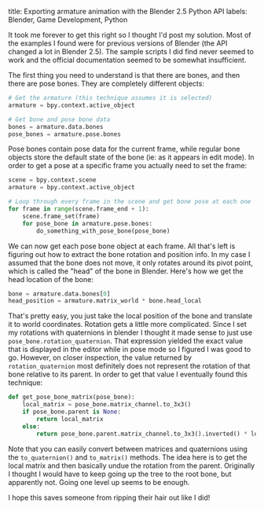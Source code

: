 title: Exporting armature animation with the Blender 2.5 Python API
labels: Blender, Game Development, Python

It took me forever to get this right so I thought I'd post my solution.  Most of the examples I found were for previous versions of Blender (the API changed a lot in Blender 2.5).  The sample scripts I did find never seemed to work and the official documentation seemed to be somewhat insufficient<!--break-->.

The first thing you need to understand is that there are bones, and then there are pose bones.  They are completely different objects:

```python
# Get the armature (this technique assumes it is selected)
armature = bpy.context.active_object

# Get bone and pose bone data
bones = armature.data.bones
pose_bones = armature.pose.bones
```

Pose bones contain pose data for the current frame, while regular bone objects store the default state of the bone (ie: as it appears in edit mode).  In order to get a pose at a specific frame you actually need to set the frame:

```python
scene = bpy.context.scene
armature = bpy.context.active_object

# Loop through every frame in the scene and get bone pose at each one
for frame in range(scene.frame_end + 1):
    scene.frame_set(frame)
    for pose_bone in armature.pose.bones:
        do_something_with_pose_bone(pose_bone)
```

We can now get each pose bone object at each frame.  All that's left is figuring out how to extract the bone rotation and position info.  In my case I assumed that the bone does not move, it only rotates around its pivot point, which is called the "head" of the bone in Blender.  Here's how we get the head location of the bone:

```python
bone = armature.data.bones[0]
head_position = armature.matrix_world * bone.head_local
```

That's pretty easy, you just take the local position of the bone and translate it to world coordinates.  Rotation gets a little more complicated.  Since I set my rotations with quaternions in blender I thought it made sense to just use `pose_bone.rotation_quaternion`.  That expression yielded the exact value that is displayed in the editor while in pose mode so I figured I was good to go.  However, on closer inspection, the value returned by `rotation_quaternion` most definitely does not represent the rotation of that bone relative to its parent.  In order to get that value I eventually found this technique:

```python
def get_pose_bone_matrix(pose_bone):
    local_matrix = pose_bone.matrix_channel.to_3x3()
    if pose_bone.parent is None:
        return local_matrix
    else:
        return pose_bone.parent.matrix_channel.to_3x3().inverted() * local_matrix
```

Note that you can easily convert between matrices and quaternions using the `to_quaternion()` and `to_matrix()` methods.  The idea here is to get the local matrix and then basically undue the rotation from the parent.  Originally I thought I would have to keep going up the tree to the root bone, but apparently not.  Going one level up seems to be enough.

I hope this saves someone from ripping their hair out like I did!
